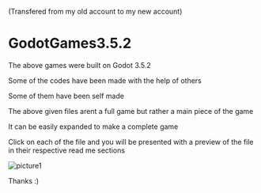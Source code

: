 (Transfered from my old account to my new account)

# GodotGames3.5.2

The above games were built on Godot 3.5.2

Some of the codes have been made with the help of others

Some of them have been self made 

The above given files arent a full game but rather a main piece of the game

It can be easily expanded to make a complete game 

Click on each of the file and you will be presented with a preview of the file in their respective read me sections

![picture1](https://github.com/HiddenUser101/GodotGames3.5.2/assets/138999168/4fdc228f-a9a2-42b7-a0d7-764eca812499)



Thanks :)

